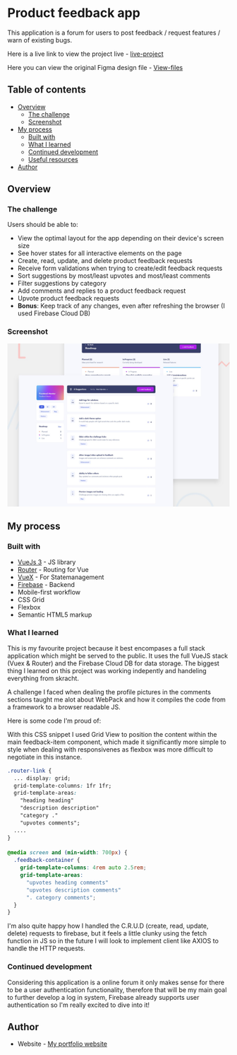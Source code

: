 # Product feedback app

This application is a forum for users to post feedback / request features / warn of existing bugs.

Here is a live link to view the project live - [live-project](http://www.product-feedback.xyz)

Here you can view the original Figma design file - [View-files](https://www.figma.com/file/cy4IKjAszW5IJaeLMbx0Z4/product-feedback-app?node-id=0%3A1)

## Table of contents

- [Overview](#overview)
  - [The challenge](#the-challenge)
  - [Screenshot](#screenshot)
- [My process](#my-process)
  - [Built with](#built-with)
  - [What I learned](#what-i-learned)
  - [Continued development](#continued-development)
  - [Useful resources](#useful-resources)
- [Author](#author)

## Overview

### The challenge

Users should be able to:

- View the optimal layout for the app depending on their device's screen size
- See hover states for all interactive elements on the page
- Create, read, update, and delete product feedback requests
- Receive form validations when trying to create/edit feedback requests
- Sort suggestions by most/least upvotes and most/least comments
- Filter suggestions by category
- Add comments and replies to a product feedback request
- Upvote product feedback requests
- **Bonus**: Keep track of any changes, even after refreshing the browser (I used Firebase Cloud DB)

### Screenshot

![](./preview.jpg)

## My process

### Built with

- [VueJs 3](https://vuejs.org/) - JS library
- [Router](https://router.vuejs.org/) - Routing for Vue
- [VueX](https://vuex.vuejs.org/) - For Statemanagement
- [Firebase](https://firebase.com) - Backend
- Mobile-first workflow
- CSS Grid
- Flexbox
- Semantic HTML5 markup

### What I learned

This is my favourite project because it best encompases a full stack application which might be served to the public. It uses the full VueJS stack (Vuex & Router) and the Firebase Cloud DB for data storage. The biggest thing I learned on this project was working indepently and handeling everything from skracht.

A challenge I faced when dealing the profile pictures in the comments sections taught me alot about WebPack and how it compiles the code from a framework to a browser readable JS. 

Here is some code I'm proud of:

With this CSS snippet I used Grid View to position the content within the main feedback-item component, which made it significantly more simple to style when dealing with responsivenes as flexbox was more difficult to negotiate in this instance.

```css
.router-link {
  ... display: grid;
  grid-template-columns: 1fr 1fr;
  grid-template-areas:
    "heading heading"
    "description description"
    "category ."
    "upvotes comments";
  ....
}

@media screen and (min-width: 700px) {
  .feedback-container {
    grid-template-columns: 4rem auto 2.5rem;
    grid-template-areas:
      "upvotes heading comments"
      "upvotes description comments"
      ". category comments";
  }
}
```
I'm also quite happy how I handled the C.R.U.D (create, read, update, delete) requests to firebase, but it feels a little clunky using the fetch function in JS so in the future I will look to implement client like AXIOS to handle the HTTP requests.

### Continued development

Considering this application is a online forum it only makes sense for there to be a user authentication functionality, therefore that will be my main goal to further develop a log in system, Firebase already supports user authentication so I'm really excited to dive into it!

## Author

- Website - [My portfolio website](http://www.pierpaolo-portfolio.xyz)

